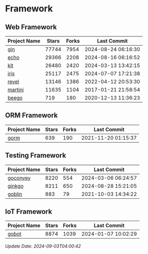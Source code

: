 # Framework

## Web Framework
| Project Name | Stars | Forks | Last Commit |
| ------------ | ----- | ----- | ----------- |
| [gin](https://github.com/gin-gonic/gin) | 77744 | 7954 | 2024-08-24 06:16:30 |
| [echo](https://github.com/labstack/echo) | 29366 | 2208 | 2024-08-16 06:16:52 |
| [kit](https://github.com/go-kit/kit) | 26480 | 2420 | 2024-03-13 13:42:15 |
| [iris](https://github.com/kataras/iris) | 25117 | 2475 | 2024-07-07 17:21:38 |
| [revel](https://github.com/revel/revel) | 13146 | 1386 | 2022-04-12 20:53:30 |
| [martini](https://github.com/go-martini/martini) | 11635 | 1104 | 2017-01-21 21:58:54 |
| [beego](https://github.com/astaxie/beego) | 719 | 180 | 2020-12-13 11:36:23 |

## ORM Framework
| Project Name | Stars | Forks | Last Commit |
| ------------ | ----- | ----- | ----------- |
| [gorm](https://github.com/jinzhu/gorm) | 639 | 190 | 2021-11-20 01:15:37 |

## Testing Framework
| Project Name | Stars | Forks | Last Commit |
| ------------ | ----- | ----- | ----------- |
| [goconvey](https://github.com/smartystreets/goconvey) | 8220 | 554 | 2024-03-06 06:24:57 |
| [ginkgo](https://github.com/onsi/ginkgo) | 8211 | 650 | 2024-08-28 15:21:05 |
| [goblin](https://github.com/franela/goblin) | 883 | 79 | 2021-10-03 14:34:22 |

## IoT Framework
| Project Name | Stars | Forks | Last Commit |
| ------------ | ----- | ----- | ----------- |
| [gobot](https://github.com/hybridgroup/gobot) | 8874 | 1039 | 2024-01-07 10:02:29 |

*Update Date: 2024-09-03T04:00:42*
